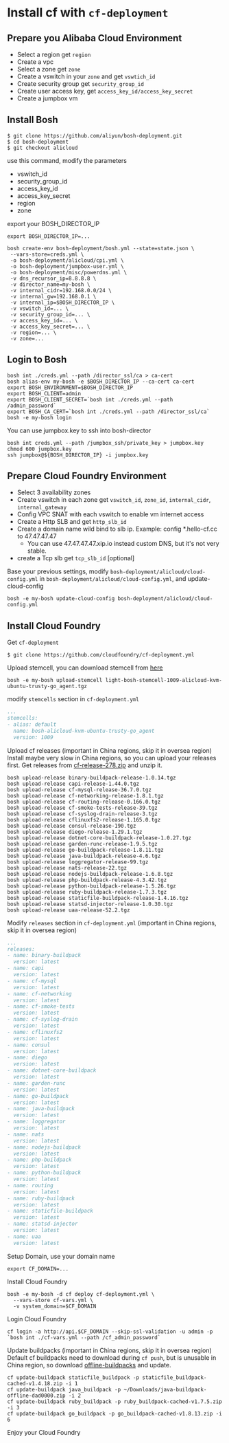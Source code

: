 # Install cf with `cf-deployment`

## Prepare you Alibaba Cloud Environment

- Select a region get `region`
- Create a vpc
- Select a zone get `zone`
- Create a vswitch in your `zone` and get `vswtich_id`
- Create security group get `security_group_id`
- Create user access key, get `access_key_id/access_key_secret`
- Create a jumpbox vm

## Install Bosh

```
$ git clone https://github.com/aliyun/bosh-deployment.git
$ cd bosh-deployment
$ git checkout alicloud
```

use this command, modify the parameters

- vswitch_id
- security_group_id
- access_key_id
- access_key_secret
- region
- zone


export your BOSH_DIRECTOR_IP

```
export BOSH_DIRECTOR_IP=...
```

```
bosh create-env bosh-deployment/bosh.yml --state=state.json \
 --vars-store=creds.yml \
 -o bosh-deployment/alicloud/cpi.yml \
 -o bosh-deployment/jumpbox-user.yml \
 -o bosh-deployment/misc/powerdns.yml \
 -v dns_recursor_ip=8.8.8.8 \
 -v director_name=my-bosh \
 -v internal_cidr=192.168.0.0/24 \
 -v internal_gw=192.168.0.1 \
 -v internal_ip=$BOSH_DIRECTOR_IP \
 -v vswitch_id=... \
 -v security_group_id=... \
 -v access_key_id=... \
 -v access_key_secret=... \
 -v region=... \
 -v zone=...
```

## Login to Bosh


```
bosh int ./creds.yml --path /director_ssl/ca > ca-cert
bosh alias-env my-bosh -e $BOSH_DIRECTOR_IP --ca-cert ca-cert
export BOSH_ENVIRONMENT=$BOSH_DIRECTOR_IP
export BOSH_CLIENT=admin
export BOSH_CLIENT_SECRET=`bosh int ./creds.yml --path /admin_password`
export BOSH_CA_CERT=`bosh int ./creds.yml --path /director_ssl/ca`
bosh -e my-bosh login
```

You can use jumpbox.key to ssh into bosh-director

```
bosh int creds.yml --path /jumpbox_ssh/private_key > jumpbox.key
chmod 600 jumpbox.key
ssh jumpbox@${BOSH_DIRECTOR_IP} -i jumpbox.key
```

## Prepare Cloud Foundry Environment

- Select 3 availability zones
- Create vswitch in each zone get `vswitch_id`, `zone_id`, `internal_cidr`, `internal_gateway`
- Config VPC SNAT with each vswitch to enable vm internet access
- Create a Http SLB and get `http_slb_id`
- Create a domain name wild bind to slb ip. Example: config *.hello-cf.cc to 47.47.47.47
    - You can use 47.47.47.47.xip.io instead custom DNS, but it's not very stable.
- create a Tcp slb get `tcp_slb_id` [optional]


Base your previous settings, modify `bosh-deployment/alicloud/cloud-config.yml` in `bosh-deployment/alicloud/cloud-config.yml`, and update-cloud-config

```
bosh -e my-bosh update-cloud-config bosh-deployment/alicloud/cloud-config.yml
```

## Install Cloud Foundry

Get `cf-deployment`

```
$ git clone https://github.com/cloudfoundry/cf-deployment.yml
```

Upload stemcell, you can download stemcell from [here](http://bosh-alicloud.oss-cn-hangzhou.aliyuncs.com/light-bosh-stemcell-1009-alicloud-kvm-ubuntu-trusty-go_agent.tgz)

```
bosh -e my-bosh upload-stemcell light-bosh-stemcell-1009-alicloud-kvm-ubuntu-trusty-go_agent.tgz
```

modify `stemcells` section in `cf-deployment.yml`

```yaml
...
stemcells:
- alias: default
  name: bosh-alicloud-kvm-ubuntu-trusty-go_agent
  version: 1009
```

Upload cf releases (important in China regions, skip it in oversea region)
Install maybe very slow in China regions, so you can upload your releases first.
Get releases from [cf-release-278.zip](http://bosh-alicloud.oss-cn-hangzhou.aliyuncs.com/cf-release-278.zip) and unzip it.


```
bosh upload-release binary-buildpack-release-1.0.14.tgz
bosh upload-release capi-release-1.44.0.tgz
bosh upload-release cf-mysql-release-36.7.0.tgz
bosh upload-release cf-networking-release-1.8.1.tgz
bosh upload-release cf-routing-release-0.166.0.tgz
bosh upload-release cf-smoke-tests-release-39.tgz
bosh upload-release cf-syslog-drain-release-3.tgz
bosh upload-release cflinuxfs2-release-1.165.0.tgz
bosh upload-release consul-release-190.tgz
bosh upload-release diego-release-1.29.1.tgz
bosh upload-release dotnet-core-buildpack-release-1.0.27.tgz
bosh upload-release garden-runc-release-1.9.5.tgz
bosh upload-release go-buildpack-release-1.8.11.tgz
bosh upload-release java-buildpack-release-4.6.tgz
bosh upload-release loggregator-release-99.tgz
bosh upload-release nats-release-22.tgz
bosh upload-release nodejs-buildpack-release-1.6.8.tgz
bosh upload-release php-buildpack-release-4.3.42.tgz
bosh upload-release python-buildpack-release-1.5.26.tgz
bosh upload-release ruby-buildpack-release-1.7.3.tgz
bosh upload-release staticfile-buildpack-release-1.4.16.tgz
bosh upload-release statsd-injector-release-1.0.30.tgz
bosh upload-release uaa-release-52.2.tgz
```

Modify `releases` section in `cf-deployment.yml` (important in China regions, skip it in oversea region)

```yaml
...
releases:
- name: binary-buildpack
  version: latest
- name: capi
  version: latest
- name: cf-mysql
  version: latest
- name: cf-networking
  version: latest
- name: cf-smoke-tests
  version: latest
- name: cf-syslog-drain
  version: latest
- name: cflinuxfs2
  version: latest
- name: consul
  version: latest
- name: diego
  version: latest
- name: dotnet-core-buildpack
  version: latest
- name: garden-runc
  version: latest
- name: go-buildpack
  version: latest
- name: java-buildpack
  version: latest
- name: loggregator
  version: latest
- name: nats
  version: latest
- name: nodejs-buildpack
  version: latest
- name: php-buildpack
  version: latest
- name: python-buildpack
  version: latest
- name: routing
  version: latest
- name: ruby-buildpack
  version: latest
- name: staticfile-buildpack
  version: latest
- name: statsd-injector
  version: latest
- name: uaa
  version: latest
```

Setup Domain, use your domain name

```
export CF_DOMAIN=...
```

Install Cloud Foundry

```
bosh -e my-bosh -d cf deploy cf-deployment.yml \
  --vars-store cf-vars.yml \
  -v system_domain=$CF_DOMAIN
```

Login Cloud Foundry

```
cf login -a http://api.$CF_DOMAIN --skip-ssl-validation -u admin -p `bosh int ./cf-vars.yml --path /cf_admin_password`
```

Update buildpacks (important in China regions, skip it in oversea region)
Default cf buildpacks need to download during `cf push`, but is unusable in China region, so download [offline-buildpacks](http://bosh-alicloud.oss-cn-hangzhou.aliyuncs.com/cf-offline-buildpacks_20171107) and update.

```
cf update-buildpack staticfile_buildpack -p staticfile_buildpack-cached-v1.4.18.zip -i 1
cf update-buildpack java_buildpack -p ~/Downloads/java-buildpack-offline-dad0000.zip -i 2
cf update-buildpack ruby_buildpack -p ruby_buildpack-cached-v1.7.5.zip -i 3
cf update-buildpack go_buildpack -p go_buildpack-cached-v1.8.13.zip -i 6
```

Enjoy your Cloud Foundry